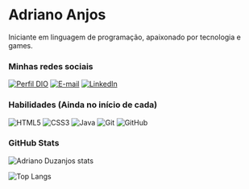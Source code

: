 # Adriano Anjos

Iniciante em linguagem de programação, apaixonado por tecnologia e games.

### Minhas redes sociais

[![Perfil DIO](https://img.shields.io/badge/-Meu%20Perfil%20na%20DIO-30A3DC?style=for-the-badge)](https://www.dio.me/users/adrianodz_net)
[![E-mail](https://img.shields.io/badge/-Email-000?style=for-the-badge&logo=microsoft-outlook&logoColor=E94D5F)](mailto:adrianodz.net@hotmail.com)
[![LinkedIn](https://img.shields.io/badge/-LinkedIn-000?style=for-the-badge&logo=linkedin&logoColor=30A3DC)](https://www.linkedin.com/in/duzanjos/)

### Habilidades (Ainda no início de cada)

![HTML5](https://img.shields.io/badge/html5-%23E34F26.svg?style=for-the-badge&logo=html5&logoColor=white)
![CSS3](https://img.shields.io/badge/css3-%231572B6.svg?style=for-the-badge&logo=css3&logoColor=white)
![Java](https://img.shields.io/badge/java-%23ED8B00.svg?style=for-the-badge&logo=openjdk&logoColor=white)
![Git](https://img.shields.io/badge/git-%23F05033.svg?style=for-the-badge&logo=git&logoColor=white)
![GitHub](https://img.shields.io/badge/github-%23121011.svg?style=for-the-badge&logo=github&logoColor=white)

### GitHub Stats

![Adriano Duzanjos stats](https://github-readme-stats.vercel.app/api?username=Duzanjos&show_icons=true&theme=darcula)

![Top Langs](https://github-readme-stats.vercel.app/api/top-langs/?username=Duzanjos&show_icons=true&theme=darcula)
